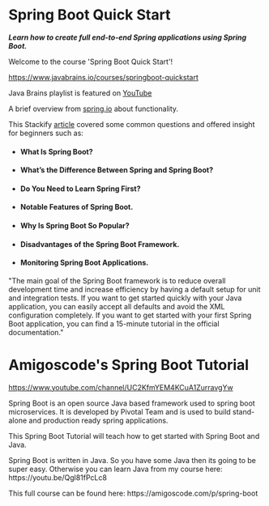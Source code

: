 
# Spring Boot Quick Start

<p><i><b>Learn how to create full end-to-end Spring applications using Spring Boot.</b></i></p>

<p>Welcome to the course 'Spring Boot Quick Start'!</p>

https://www.javabrains.io/courses/springboot-quickstart


Java Brains playlist is featured on [YouTube](https://www.youtube.com/playlist?list=PLqq-6Pq4lTTbx8p2oCgcAQGQyqN8XeA1x)

A brief overview from [spring.io](https://spring.io/projects/spring-boot) about functionality.

This Stackify [article](https://stackify.com/what-is-spring-boot/) covered some common questions and offered insight for beginners such as:

- #### What Is Spring Boot?

- #### What’s the Difference Between Spring and Spring Boot?

- #### Do You Need to Learn Spring First?

- #### Notable Features of Spring Boot.

- #### Why Is Spring Boot So Popular?

- #### Disadvantages of the Spring Boot Framework.

- #### Monitoring Spring Boot Applications.


<p>"The main goal of the Spring Boot framework is to reduce overall development time and increase efficiency by having a default setup for unit and integration tests. If you want to get started quickly with your Java application, you can easily accept all defaults and avoid the XML configuration completely. If you want to get started with your first Spring Boot application, you can find a 15-minute tutorial in the official documentation."</p>


# Amigoscode's Spring Boot Tutorial

https://www.youtube.com/channel/UC2KfmYEM4KCuA1ZurravgYw

<p>Spring Boot is an open source Java based framework used to spring boot microservices. It is developed by Pivotal Team and is used to build stand-alone and production ready spring applications.</p>

<p>This Spring Boot Tutorial will teach how to get started with Spring Boot and Java.</P>

<p>Spring Boot is written in Java. So you have some Java then its going to be super easy. Otherwise you can learn Java from my course here:
 https://youtu.be/Qgl81fPcLc8
</p>

<p>This full course can be found here:
https://amigoscode.com/p/spring-boot
</p>
